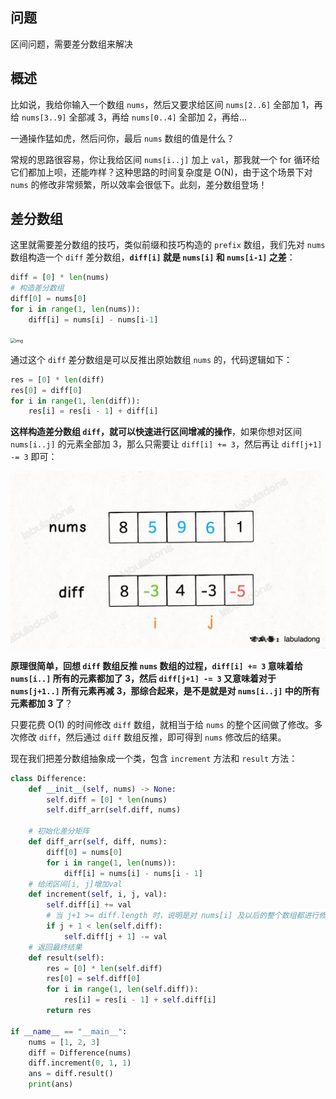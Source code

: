 ## 问题

区间问题，需要差分数组来解决

## 概述

比如说，我给你输入一个数组 `nums`，然后又要求给区间 `nums[2..6]` 全部加 1，再给 `nums[3..9]` 全部减 3，再给 `nums[0..4]` 全部加 2，再给…

一通操作猛如虎，然后问你，最后 `nums` 数组的值是什么？

常规的思路很容易，你让我给区间 `nums[i..j]` 加上 `val`，那我就一个 for 循环给它们都加上呗，还能咋样？这种思路的时间复杂度是 O(N)，由于这个场景下对 `nums` 的修改非常频繁，所以效率会很低下。此刻，差分数组登场！

## 差分数组

这里就需要差分数组的技巧，类似前缀和技巧构造的 `prefix` 数组，我们先对 `nums` 数组构造一个 `diff` 差分数组，**`diff[i]` 就是 `nums[i]` 和 `nums[i-1]` 之差**：

```python
diff = [0] * len(nums)
# 构造差分数组
diff[0] = nums[0]
for i in range(1, len(nums)):
    diff[i] = nums[i] - nums[i-1]
```

<img src="https://labuladong.github.io/algo/images/差分数组/2.jpeg" alt="img" style="zoom:50%;" />

通过这个 `diff` 差分数组是可以反推出原始数组 `nums` 的，代码逻辑如下：

```python
res = [0] * len(diff)
res[0] = diff[0]
for i in range(1, len(diff)):
    res[i] = res[i - 1] + diff[i]
```

**这样构造差分数组 `diff`，就可以快速进行区间增减的操作**，如果你想对区间 `nums[i..j]` 的元素全部加 3，那么只需要让 `diff[i] += 3`，然后再让 `diff[j+1] -= 3` 即可：

![img](https://raw.githubusercontent.com/kongyan66/Img-for-md/master/img/3.jpeg)

**原理很简单，回想 `diff` 数组反推 `nums` 数组的过程，`diff[i] += 3` 意味着给 `nums[i..]` 所有的元素都加了 3，然后 `diff[j+1] -= 3` 又意味着对于 `nums[j+1..]` 所有元素再减 3，那综合起来，是不是就是对 `nums[i..j]` 中的所有元素都加 3 了**？

只要花费 O(1) 的时间修改 `diff` 数组，就相当于给 `nums` 的整个区间做了修改。多次修改 `diff`，然后通过 `diff` 数组反推，即可得到 `nums` 修改后的结果。

现在我们把差分数组抽象成一个类，包含 `increment` 方法和 `result` 方法：

```python
class Difference:
    def __init__(self, nums) -> None:
        self.diff = [0] * len(nums)
        self.diff_arr(self.diff, nums)
        
    # 初始化差分矩阵
    def diff_arr(self, diff, nums):
        diff[0] = nums[0]
        for i in range(1, len(nums)):
            diff[i] = nums[i] - nums[i - 1]
    # 给闭区间[i, j]增加val
    def increment(self, i, j, val):
        self.diff[i] += val
        # 当 j+1 >= diff.length 时，说明是对 nums[i] 及以后的整个数组都进行修改，那么就不需要再给 diff 数组减 val 了。
        if j + 1 < len(self.diff):
            self.diff[j + 1] -= val
    # 返回最终结果
    def result(self):
        res = [0] * len(self.diff)
        res[0] = self.diff[0]
        for i in range(1, len(self.diff)):
            res[i] = res[i - 1] + self.diff[i]
        return res

if __name__ == "__main__":
    nums = [1, 2, 3]
    diff = Difference(nums)
    diff.increment(0, 1, 1)
    ans = diff.result()
    print(ans)
```

